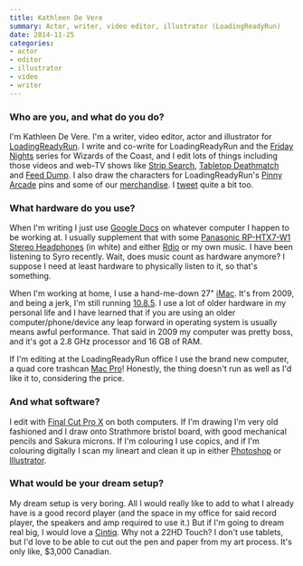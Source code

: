 ```yaml
---
title: Kathleen De Vere
summary: Actor, writer, video editor, illustrator (LoadingReadyRun)
date: 2014-11-25
categories:
- actor
- editor
- illustrator
- video
- writer
---
```


### Who are you, and what do you do?

I'm Kathleen De Vere. I'm a writer, video editor, actor and illustrator for [LoadingReadyRun](http://www.loadingreadyrun.com/ "The LoadingReadyRun site."). I write and co-write for LoadingReadyRun and the [Friday Nights](https://www.youtube.com/playlist?list=PL0662A5042C22EB03 "The Friday Nights series on YouTube.") series for Wizards of the Coast, and I edit lots of things including those videos and web-TV shows like [Strip Search](http://www.penny-arcade.com/strip-search/ "A reality game show for web cartoonists."), [Tabletop Deathmatch](http://www.cardsagainsthumanity.com/deathmatch/ "A boardgame design contest.") and [Feed Dump](http://www.escapistmagazine.com/videos/view/feed-dump "Videos of strange news stories."). I also draw the characters for LoadingReadyRun's [Pinny Arcade](http://penny-arcade.com/pinny-arcade/pins/ "A pin trading system.") pins and some of our [merchandise](http://store.loadingreadyrun.com/products/spoop-tee "The Spoop t-shirt on LoadingReadyRun."). I [tweet](https://twitter.com/Kathleen_LRR "Kathleen's Twitter account.") quite a bit too. 

### What hardware do you use?

When I'm writing I just use [Google Docs][google-docs] on whatever computer I happen to be working at. I usually supplement that with some [Panasonic RP-HTX7-W1 Stereo Headphones][rp-htx7] (in white) and either [Rdio][] or my own music. I have been listening to Syro recently. Wait, does music count as hardware anymore? I suppose I need at least hardware to physically listen to it, so that's something. 

When I'm working at home, I use a hand-me-down 27" [iMac][]. It's from 2009, and being a jerk, I'm still running [10.8.5][macos]. I use a lot of older hardware in my personal life and I have learned that if you are using an older computer/phone/device any leap forward in operating system is usually means awful performance. That said in 2009 my computer was pretty boss, and it's got a 2.8 GHz processor and 16 GB of RAM. 

If I'm editing at the LoadingReadyRun office I use the brand new computer, a quad core trashcan [Mac Pro][mac-pro]! Honestly, the thing doesn't run as well as I'd like it to, considering the price. 

### And what software?

I edit with [Final Cut Pro X][final-cut-pro-x] on both computers. If I'm drawing I'm very old fashioned and I draw onto Strathmore bristol board, with good mechanical pencils and Sakura microns. If I'm colouring I use copics, and if I'm colouring digitally I scan my lineart and clean it up in either [Photoshop][] or [Illustrator][].

### What would be your dream setup?

My dream setup is very boring. All I would really like to add to what I already have is a good record player (and the space in my office for said record player, the speakers and amp required to use it.) But if I'm going to dream real big, I would love a [Cintiq][]. Why not a 22HD Touch? I don't use tablets, but I'd love to be able to cut out the pen and paper from my art process. It's only like, $3,000 Canadian.

[cintiq]: https://www.wacom.com/en-us/us/cintiq "A computer screen you can draw on."
[final-cut-pro-x]: https://en.wikipedia.org/wiki/Final_Cut_Pro_X "A nonlinear video editor."
[google-docs]: https://en.wikipedia.org/wiki/Google_Docs "A web-based office suite."
[illustrator]: https://www.adobe.com/products/illustrator.html "A vector graphics editor."
[imac]: https://www.apple.com/imac-24/ "An all-in-one computer."
[mac-pro]: https://www.apple.com/mac-pro/ "The Intel-based Mac tower computer."
[macos]: https://en.wikipedia.org/wiki/MacOS "An operating system for Mac hardware."
[photoshop]: https://www.adobe.com/products/photoshop.html "A bitmap image editor."
[rdio]: http://web.archive.org/web/20151209115835/http://www.rdio.com:80/home/en-us/ "A music streaming service."
[rp-htx7]: https://www.amazon.com/Panasonic-RP-HTX7-Stereo-Headphones-Black/dp/B001BEAI4W "Headphones."
